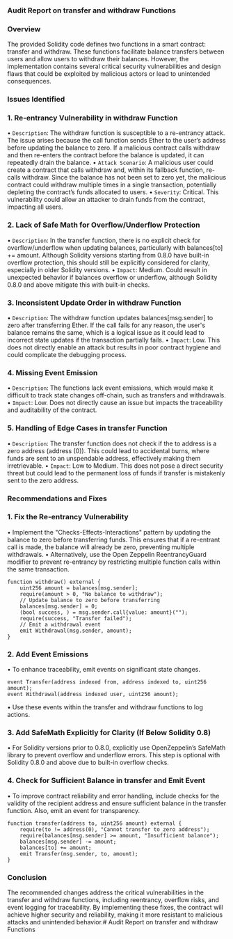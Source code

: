 ### Audit Report on transfer and withdraw Functions
### Overview
The provided Solidity code defines two functions in a smart contract: transfer and withdraw. These functions facilitate balance transfers between users and allow users to withdraw their balances. However, the implementation contains several critical security vulnerabilities and design flaws that could be exploited by malicious actors or lead to unintended consequences.
### Issues Identified
### 1. Re-entrancy Vulnerability in withdraw Function
•	```Description```: The withdraw function is susceptible to a re-entrancy attack. The issue arises because the call function sends Ether to the user’s address before updating the balance to zero. If a malicious contract calls withdraw and then re-enters the contract before the balance is updated, it can repeatedly drain the balance.
• ```Attack Scenario```: A malicious user could create a contract that calls withdraw and, within its fallback function, re-calls withdraw. Since the balance has not been set to zero yet, the malicious contract could withdraw multiple times in a single transaction, potentially depleting the contract’s funds allocated to users.
•	```Severity```: Critical. This vulnerability could allow an attacker to drain funds from the contract, impacting all users.
### 2. Lack of Safe Math for Overflow/Underflow Protection
•	```Description```: In the transfer function, there is no explicit check for overflow/underflow when updating balances, particularly with balances[to] += amount. Although Solidity versions starting from 0.8.0 have built-in overflow protection, this should still be explicitly considered for clarity, especially in older Solidity versions.
•	```Impact```: Medium. Could result in unexpected behavior if balances overflow or underflow, although Solidity 0.8.0 and above mitigate this with built-in checks.
### 3. Inconsistent Update Order in withdraw Function
•	```Description```: The withdraw function updates balances[msg.sender] to zero after transferring Ether. If the call fails for any reason, the user's balance remains the same, which is a logical issue as it could lead to incorrect state updates if the transaction partially fails.
•	```Impact```: Low. This does not directly enable an attack but results in poor contract hygiene and could complicate the debugging process.
### 4. Missing Event Emission
•	```Description```: The functions lack event emissions, which would make it difficult to track state changes off-chain, such as transfers and withdrawals.
•	```Impact```: Low. Does not directly cause an issue but impacts the traceability and auditability of the contract.
### 5. Handling of Edge Cases in transfer Function
•	```Description```: The transfer function does not check if the to address is a zero address (address (0)). This could lead to accidental burns, where funds are sent to an unspendable address, effectively making them irretrievable.
•	```Impact```: Low to Medium. This does not pose a direct security threat but could lead to the permanent loss of funds if transfer is mistakenly sent to the zero address.
### Recommendations and Fixes
### 1. Fix the Re-entrancy Vulnerability
•	Implement the "Checks-Effects-Interactions" pattern by updating the balance to zero before transferring funds. This ensures that if a re-entrant call is made, the balance will already be zero, preventing multiple withdrawals.
•	Alternatively, use the Open Zeppelin ReentrancyGuard modifier to prevent re-entrancy by restricting multiple function calls within the same transaction.
```
function withdraw() external {
    uint256 amount = balances[msg.sender];
    require(amount > 0, "No balance to withdraw");
    // Update balance to zero before transferring
    balances[msg.sender] = 0;
    (bool success, ) = msg.sender.call{value: amount}("");
    require(success, "Transfer failed");
    // Emit a withdrawal event
    emit Withdrawal(msg.sender, amount);
}
```

### 2. Add Event Emissions
•	To enhance traceability, emit events on significant state changes.
```
event Transfer(address indexed from, address indexed to, uint256 amount);
event Withdrawal(address indexed user, uint256 amount);
```
•	Use these events within the transfer and withdraw functions to log actions.

### 3. Add SafeMath Explicitly for Clarity (If Below Solidity 0.8)
•	For Solidity versions prior to 0.8.0, explicitly use OpenZeppelin’s SafeMath library to prevent overflow and underflow errors. This step is optional with Solidity 0.8.0 and above due to built-in overflow checks.

### 4. Check for Sufficient Balance in transfer and Emit Event
•	To improve contract reliability and error handling, include checks for the validity of the recipient address and ensure sufficient balance in the transfer function. Also, emit an event for transparency.
```
function transfer(address to, uint256 amount) external {
    require(to != address(0), "Cannot transfer to zero address");
    require(balances[msg.sender] >= amount, "Insufficient balance");
    balances[msg.sender] -= amount;
    balances[to] += amount;
    emit Transfer(msg.sender, to, amount);
}
```
### Conclusion
The recommended changes address the critical vulnerabilities in the transfer and withdraw functions, including reentrancy, overflow risks, and event logging for traceability. By implementing these fixes, the contract will achieve higher security and reliability, making it more resistant to malicious attacks and unintended behavior.# Audit Report on transfer and withdraw Functions


